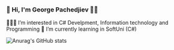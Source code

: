 ### 👋 Hi, I'm George Pachedjiev 👨‍💻

🧑🏼‍🎓 I’m interested in C# Develpment, Information technology and Programming
💼 I’m currently learning in SoftUni (C#)

![Anurag's GitHub stats](https://github-readme-stats.vercel.app/api?username=GeorgePachedjiev&theme=default&show_icons=true)
